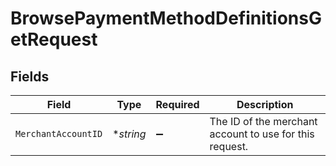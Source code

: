 # BrowsePaymentMethodDefinitionsGetRequest


## Fields

| Field                                                   | Type                                                    | Required                                                | Description                                             |
| ------------------------------------------------------- | ------------------------------------------------------- | ------------------------------------------------------- | ------------------------------------------------------- |
| `MerchantAccountID`                                     | **string*                                               | :heavy_minus_sign:                                      | The ID of the merchant account to use for this request. |